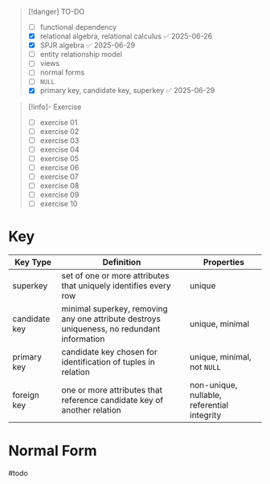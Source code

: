 > [!danger] TO-DO
> - [ ] functional dependency
> - [x] relational algebra, relational calculus ✅ 2025-06-26
> - [x] SPJR algebra ✅ 2025-06-29
> - [ ] entity relationship model
> - [ ] views
> - [ ] normal forms
> - [ ] `NULL`
> - [x] primary key, candidate key, superkey ✅ 2025-06-29

> [!info]- Exercise
> - [ ] exercise 01
> - [ ] exercise 02
> - [ ] exercise 03
> - [ ] exercise 04
> - [ ] exercise 05
> - [ ] exercise 06
> - [ ] exercise 07
> - [ ] exercise 08
> - [ ] exercise 09
> - [ ] exercise 10


# Key
| Key Type      | Definition                                                                                 | Properties                                  |
| ------------- | ------------------------------------------------------------------------------------------ | ------------------------------------------- |
| superkey      | set of one or more attributes that uniquely identifies every row                           | unique                                      |
| candidate key | minimal superkey, removing any one attribute destroys uniqueness, no redundant information | unique, minimal                             |
| primary key   | candidate key chosen for identification of tuples in relation                              | unique, minimal, not `NULL`                 |
| foreign key   | one or more attributes that reference candidate key of another relation                    | non-unique, nullable, referential integrity |

# Normal Form
#todo 
